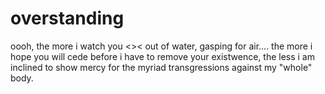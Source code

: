 # overstanding

oooh, the more i watch you <>< out of water, gasping for air.... the more i hope you will cede before i have to remove your existwence, the less i am inclined to show mercy for the myriad transgressions against my "whole" body.

